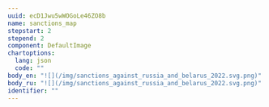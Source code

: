 ```yaml
---
uuid: ecD1Jwu5wWOGoLe46ZO8b
name: sanctions_map
stepstart: 2
stepend: 2
component: DefaultImage
chartoptions:
  lang: json
  code: ""
body_en: "![](/img/sanctions_against_russia_and_belarus_2022.svg.png)"
body_ru: "![](/img/sanctions_against_russia_and_belarus_2022.svg.png)"
identifier: ""
---
```

